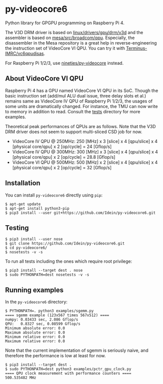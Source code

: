 # py-videocore6

Python library for GPGPU programming on Raspberry Pi 4.

The V3D DRM driver is based on
[linux/drivers/gpu/drm/v3d](https://git.kernel.org/pub/scm/linux/kernel/git/stable/linux.git/tree/drivers/gpu/drm/v3d)
and the assembler is based on
[mesa/src/broadcom/qpu](https://gitlab.freedesktop.org/mesa/mesa/tree/master/src/broadcom/qpu).
Especially, the disassembler in the Mesa repository is a great help in
reverse-engineering the instruction set of VideoCore VI QPU.
You can try it with
[Terminus-IMRC/vc6qpudisas](https://github.com/Terminus-IMRC/vc6qpudisas).

For Raspberry Pi 1/2/3, use
[nineties/py-videocore](https://github.com/nineties/py-videocore) instead.

## About VideoCore VI QPU

Raspberry Pi 4 has a GPU named VideoCore VI QPU in its SoC.
Though the basic instruction set (add/mul ALU dual issue, three delay slots
et al.) remains same as VideoCore IV QPU of Raspberry Pi 1/2/3,
the usages of some units are dramatically changed.
For instance, the TMU can now write to memory in addition to read.
Consult the [tests](./tests) directory for more examples.

Theoretical peak performances of QPUs are as follows.
Note that the V3D DRM driver does not seem to support multi-sliced CSD job for
now.

- VideoCore IV QPU @ 250MHz: 250 [MHz] x 3 [slice] x 4 [qpu/slice] x 4 [physical core/qpu] x 2 [op/cycle] = 24 [Gflop/s]
- VideoCore IV QPU @ 300MHz: 300 [MHz] x 3 [slice] x 4 [qpu/slice] x 4 [physical core/qpu] x 2 [op/cycle] = 28.8 [Gflop/s]
- VideoCore VI QPU @ 500MHz: 500 [MHz] x 2 [slice] x 4 [qpu/slice] x 4 [physical core/qpu] x 2 [op/cycle] = 32 [Gflop/s]

## Installation

You can install `py-videocore6` directly using `pip`:

```
$ apt-get update
$ apt-get install python3-pip
$ pip3 install --user git+https://github.com/Idein/py-videocore6.git
```

## Testing

```
$ pip3 install --user nose
$ git clone https://github.com/Idein/py-videocore6.git
$ cd py-videocore6/
$ nosetests -v -s
```

To run all tests including the ones which require root privilege:

```
$ pip3 install --target dest . nose
$ sudo PYTHONPATH=dest nosetests -v -s
```

## Running examples

In the `py-videocore6` directory:

```
$ PYTHONPATH=. python3 examples/sgemm.py
==== sgemm example (123x567 times 567x512) ====
numpy: 0.03433 sec, 2.086 Gflop/s
QPU:   0.8327 sec, 0.08599 Gflop/s
Minimum absolute error: 0.0
Maximum absolute error: 0.0
Minimum relative error: 0.0
Maximum relative error: 0.0
```

Note that the current implementation of sgemm is seriously naive, and therefore
the performance is low at least for now.

```
$ pip3 install --target dest .
$ sudo PYTHONPATH=dest python3 examples/pctr_gpu_clock.py
==== QPU clock measurement with performance counters ====
500.535482 MHz
```
